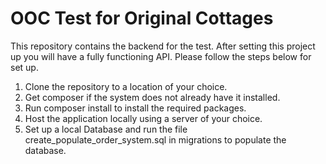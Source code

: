 # OOC Test for Original Cottages

This repository contains the backend for the test. After setting this project up you will have a fully functioning API.
Please follow the steps below for set up.

1. Clone the repository to a location of your choice.
2. Get composer if the system does not already have it installed.
3. Run composer install to install the required packages.
4. Host the application locally using a server of your choice.
4. Set up a local Database and run the file create_populate_order_system.sql in migrations to populate the database.